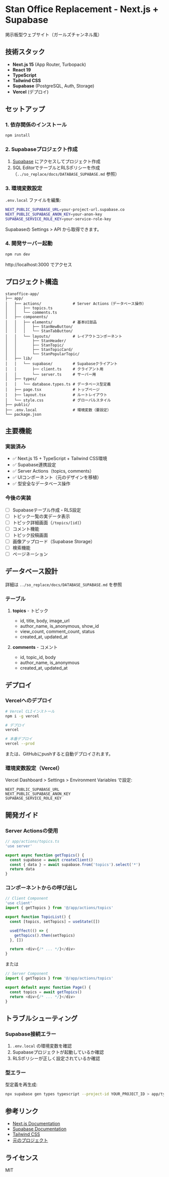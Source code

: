 # Stan Office Replacement - Next.js + Supabase

掲示板型ウェブサイト（ガールズチャンネル風）

## 技術スタック

- **Next.js 15** (App Router, Turbopack)
- **React 19**
- **TypeScript**
- **Tailwind CSS**
- **Supabase** (PostgreSQL, Auth, Storage)
- **Vercel** (デプロイ)

## セットアップ

### 1. 依存関係のインストール

```bash
npm install
```

### 2. Supabaseプロジェクト作成

1. [Supabase](https://supabase.com/) にアクセスしてプロジェクト作成
2. SQL EditorでテーブルとRLSポリシーを作成（`../so_replace/docs/DATABASE_SUPABASE.md` 参照）

### 3. 環境変数設定

`.env.local` ファイルを編集:

```bash
NEXT_PUBLIC_SUPABASE_URL=your-project-url.supabase.co
NEXT_PUBLIC_SUPABASE_ANON_KEY=your-anon-key
SUPABASE_SERVICE_ROLE_KEY=your-service-role-key
```

Supabaseの Settings > API から取得できます。

### 4. 開発サーバー起動

```bash
npm run dev
```

http://localhost:3000 でアクセス

## プロジェクト構造

```
stanoffice-app/
├── app/
│   ├── actions/              # Server Actions（データベース操作）
│   │   ├── topics.ts
│   │   └── comments.ts
│   ├── components/
│   │   ├── elements/         # 基本UI部品
│   │   │   ├── StanNewButton/
│   │   │   └── StanTabButton/
│   │   └── layouts/          # レイアウトコンポーネント
│   │       ├── StanHeader/
│   │       ├── StanTopic/
│   │       ├── StanTopicCard/
│   │       └── StanPopularTopic/
│   ├── lib/
│   │   └── supabase/         # Supabaseクライアント
│   │       ├── client.ts     # クライアント用
│   │       └── server.ts     # サーバー用
│   ├── types/
│   │   └── database.types.ts # データベース型定義
│   ├── page.tsx              # トップページ
│   ├── layout.tsx            # ルートレイアウト
│   └── style.css             # グローバルスタイル
├── public/
├── .env.local                # 環境変数（要設定）
└── package.json
```

## 主要機能

### 実装済み
- ✅ Next.js 15 + TypeScript + Tailwind CSS環境
- ✅ Supabase連携設定
- ✅ Server Actions（topics, comments）
- ✅ UIコンポーネント（元のデザインを移植）
- ✅ 型安全なデータベース操作

### 今後の実装
- [ ] Supabaseテーブル作成・RLS設定
- [ ] トピック一覧の実データ表示
- [ ] トピック詳細画面（`/topics/[id]`）
- [ ] コメント機能
- [ ] トピック投稿画面
- [ ] 画像アップロード（Supabase Storage）
- [ ] 検索機能
- [ ] ページネーション

## データベース設計

詳細は `../so_replace/docs/DATABASE_SUPABASE.md` を参照

### テーブル

1. **topics** - トピック
   - id, title, body, image_url
   - author_name, is_anonymous, show_id
   - view_count, comment_count, status
   - created_at, updated_at

2. **comments** - コメント
   - id, topic_id, body
   - author_name, is_anonymous
   - created_at, updated_at

## デプロイ

### Vercelへのデプロイ

```bash
# Vercel CLIインストール
npm i -g vercel

# デプロイ
vercel

# 本番デプロイ
vercel --prod
```

または、GitHubにpushすると自動デプロイされます。

### 環境変数設定（Vercel）

Vercel Dashboard > Settings > Environment Variables で設定:

```
NEXT_PUBLIC_SUPABASE_URL
NEXT_PUBLIC_SUPABASE_ANON_KEY
SUPABASE_SERVICE_ROLE_KEY
```

## 開発ガイド

### Server Actionsの使用

```typescript
// app/actions/topics.ts
'use server'

export async function getTopics() {
  const supabase = await createClient()
  const { data } = await supabase.from('topics').select('*')
  return data
}
```

### コンポーネントからの呼び出し

```typescript
// Client Component
'use client'
import { getTopics } from '@/app/actions/topics'

export function TopicList() {
  const [topics, setTopics] = useState([])

  useEffect(() => {
    getTopics().then(setTopics)
  }, [])

  return <div>{/* ... */}</div>
}
```

または

```typescript
// Server Component
import { getTopics } from '@/app/actions/topics'

export default async function Page() {
  const topics = await getTopics()
  return <div>{/* ... */}</div>
}
```

## トラブルシューティング

### Supabase接続エラー

1. `.env.local` の環境変数を確認
2. Supabaseプロジェクトが起動しているか確認
3. RLSポリシーが正しく設定されているか確認

### 型エラー

型定義を再生成:

```bash
npx supabase gen types typescript --project-id YOUR_PROJECT_ID > app/types/database.types.ts
```

## 参考リンク

- [Next.js Documentation](https://nextjs.org/docs)
- [Supabase Documentation](https://supabase.com/docs)
- [Tailwind CSS](https://tailwindcss.com/docs)
- [元のプロジェクト](https://github.com/kuromame0210/so_replace)

## ライセンス

MIT
